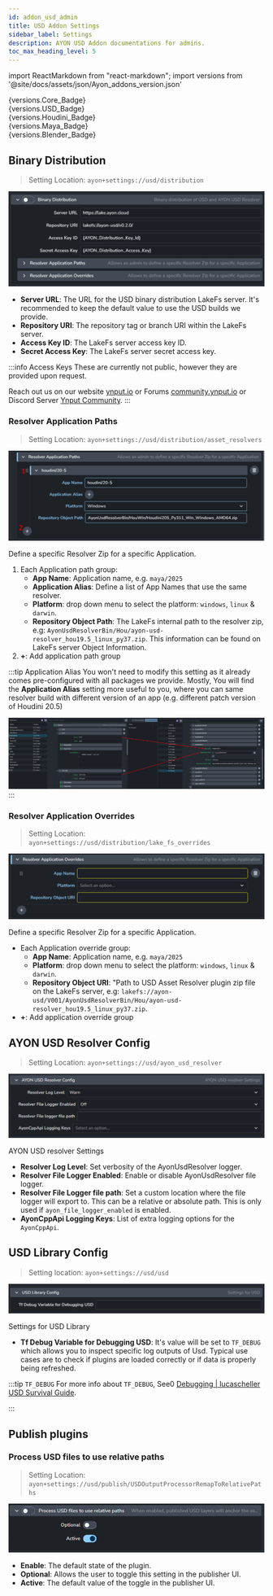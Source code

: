 ```yaml
---
id: addon_usd_admin
title: USD Addon Settings
sidebar_label: Settings
description: AYON USD Addon documentations for admins.
toc_max_heading_level: 5
---
```


import ReactMarkdown from "react-markdown";
import versions from '@site/docs/assets/json/Ayon_addons_version.json'

<div class="container">
  <div class="row">
    <div class=".col-sm-" style={{'margin-right':10+'px'}}>
      <ReactMarkdown>
        {versions.Core_Badge}
      </ReactMarkdown>
    </div>
    <div class=".col-sm-" style={{'margin-right':10+'px'}}>
      <ReactMarkdown>
        {versions.USD_Badge}
      </ReactMarkdown>
    </div>
    <div class=".col-sm-"  style={{'margin-right':10+'px'}}>
      <ReactMarkdown>
        {versions.Houdini_Badge}
      </ReactMarkdown>
    </div>
    <div class=".col-sm-" style={{'margin-right':10+'px'}}>
      <ReactMarkdown>
        {versions.Maya_Badge}
      </ReactMarkdown>
    </div>
    <div class=".col-sm-" style={{'margin-right':10+'px'}}>
      <ReactMarkdown>
        {versions.Blender_Badge}
      </ReactMarkdown>
    </div>
  </div>
</div>

## Binary Distribution
> Setting Location: `ayon+settings://usd/distribution`

![](assets/usd/admin/binary_distribution.png)


- **Server URL**: The URL for the USD binary distribution LakeFs server. It's recommended to keep the default value to use the USD builds we provide.
- **Repository URI**: The repository tag or branch URI within the LakeFs server.
- **Access Key ID**: The LakeFs server access key ID.
- **Secret Access Key**: The LakeFs server secret access key.

:::info Access Keys
These are currently not public, however they are provided upon request.

Reach out us on our website [ynput.io](https://ynput.io/contact/) or Forums [community.ynput.io](https://community.ynput.io/) or Discord Server [Ynput Community](https://discord.gg/ynput).
:::

### Resolver Application Paths
> Setting Location: `ayon+settings://usd/distribution/asset_resolvers`

![](assets/usd/admin/resolver_application_paths.png)

Define a specific Resolver Zip for a specific Application.

1. Each Application path group:
   - **App Name**: Application name, e.g. `maya/2025`
   - **Application Alias**: Define a list of App Names that use the same resolver.
   - **Platform**: drop down menu to select the platform: `windows`, `linux` & `darwin`.
   - **Repository Object Path**: The LakeFs internal path to the resolver zip, e.g: `AyonUsdResolverBin/Hou/ayon-usd-resolver_hou19.5_linux_py37.zip`. This information can be found on LakeFs server Object Information.
2. **+**: Add application path group

:::tip Application Alias
You won't need to modify this setting as it already comes pre-configured with all packages we provide.
Mostly, You will find the **Application Alias** setting more useful to you, where you can same resolver build with different version of an app (e.g. different patch version of Houdini 20.5)

![](assets/usd/admin/application_alias_usage.png)
:::

### Resolver Application Overrides
> Setting Location: `ayon+settings://usd/distribution/lake_fs_overrides`

![](assets/usd/admin/resolver_application_overrides.png)

Define a specific Resolver Zip for a specific Application.

- Each Application override group:
  - **App Name**: Application name, e.g. `maya/2025`
  - **Platform**: drop down menu to select the platform: `windows`, `linux` & `darwin`.
  - **Repository Object URI**: "Path to USD Asset Resolver plugin zip file on the LakeFs server, e.g: `lakefs://ayon-usd/V001/AyonUsdResolverBin/Hou/ayon-usd-resolver_hou19.5_linux_py37.zip`.
- **+**: Add application override group

## AYON USD Resolver Config
> Setting Location: `ayon+settings://usd/ayon_usd_resolver`

![](assets/usd/admin/ayon_usd_resolver_config.png)

AYON USD resolver Settings

- **Resolver Log Level**: Set verbosity of the AyonUsdResolver logger.
- **Resolver File Logger Enabled**: Enable or disable AyonUsdResolver file logger.
- **Resolver File Logger file path**: Set a custom location where the file logger will export to. This can be a relative or absolute path. This is only used if `ayon_file_logger_enabled` is enabled.
- **AyonCppApi Logging Keys**: List of extra logging options for the `AyonCppApi`.

## USD Library Config
> Setting location: `ayon+settings://usd/usd`

![](assets/usd/admin/usd_lib_config.png)

Settings for USD Library

- **Tf Debug Variable for Debugging USD**: It's value will be set to `TF_DEBUG` which allows you to inspect specific log outputs of Usd. Typical use cases are to check if plugins are loaded correctly or if data is properly being refreshed.

:::tip `TF_DEBUG`
For more info about `TF_DEBUG`, See0 [Debugging | lucascheller USD Survival Guide](https://lucascheller.github.io/VFX-UsdSurvivalGuide/pages/core/profiling/debug.html#debugging).

:::

## Publish plugins
### Process USD files to use relative paths
> Setting Location: `ayon+settings://usd/publish/USDOutputProcessorRemapToRelativePaths`

![](assets/usd/admin/process_usd_files_to_use_relative_paths.png)

- **Enable**: The default state of the plugin.
- **Optional**: Allows the user to toggle this setting in the publisher UI.
- **Active**: The default value of the toggle in the publisher UI.
